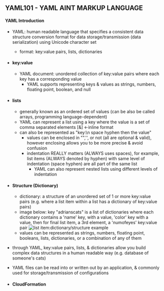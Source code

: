 ## YAML101 - YAML AINT MARKUP LANGUAGE ##

#### YAML Introduction ####
* YAML: human readable language that specifies a consistent data structure conversion format for data storage/transmission (data serialization) using Unicode character set
  * format: key:value pairs, lists, dictionaries
* #### key:value ####
  * YAML document: unordered collection of key:value pairs where each key has a corresponding value
    * YAML supports representing keys & values as strings, numbers, floating point, boolean, and null 
* #### lists ####
  * generally known as an ordered set of values (can be also be called arrays, programming language-dependent)
  * YAML can represent a list using a key where the value is a set of comma separated elements [&] <-inline format
  * can also be represented as "key:\n space hyphen then the value"
    * values can be enclosed in "",'', or not (all are optional & valid), however enclosing allows you to be more precise & avoid confusion
    * indentation REALLY matters (ALWAYS uses spaces), for example, list items (ALWAYS denoted by hyphen) with same level of indentation (space hyphen) are all part of the same list
      * YAML can also represent nested lists using different levels of indentation 
 
* #### Structure (Dictionary) ####
  * dictionary: a structure of an unordered set of 1 or more key:value pairs (e.g. where a list item within a list has a dictionary of key:value pairs)
  * image below: key "adrianscats" is a list of dictionaries where each dictionary contains a 'name' key, with a value, 'color' key with a value, then for final list item, a 3rd element, a 'numofeyes' key:value pair
![list item:dictionary/structure example](https://i.postimg.cc/rF5BghY6/image.png)
  * values can be represented as strings, numbers, floating point, booleans, lists, dictionaries, or a combination of any of them
* through YAML, key:value pairs, lists, & dictionaries allow you build complex data structures in a human readable way (e.g. database of someone's cats)
* YAML files can be read into or written out by an application, & commonly used for storage/transmission of configurations 
* #### CloudFormation ####
